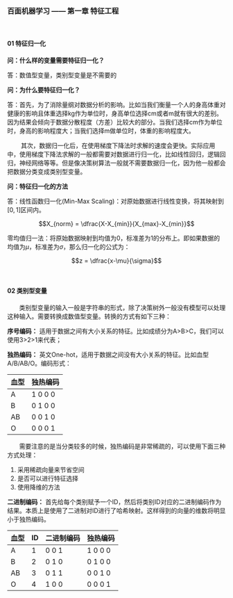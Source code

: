 ### 百面机器学习 —— 第一章 特征工程

<br/>

#### 01  特征归一化

**问：什么样的变量需要特征归一化？**

答：数值型变量，类别型变量是不需要的

**问：为什么要特征归一化？**

答：首先，为了消除量纲对数据分析的影响。比如当我们衡量一个人的身高体重对健康的影响且体重选择kg作为单位时，身高单位选择cm或者m就有很大的差别。因为结果会倾向于数据分散程度（方差）比较大的部分。当我们选择cm作为单位时，身高的影响程度大；当我们选择m做单位时，体重的影响程度大。

&#160; &#160; &#160; &#160; 其次，数据归一化后，在使用梯度下降法时求解的速度会更快。实际应用中，使用梯度下降法求解的一般都需要对数据进行归一化，比如线性回归，逻辑回归，神经网络等等。但是像决策树算法一般就不需要数据归一化，因为他一般都会把数据分类变成类别型变量。

**问：特征归一化的方法**

答：线性函数归一化(Min-Max Scaling)：对原始数据进行线性变换，将其映射到$[0,1]$区间内。

$$X_{norm} = \dfrac{X-X_{min}}{X_{max}-X_{min}}$$

零均值归一法：将原始数据映射到均值为0，标准差为1的分布上。即如果数据的均值为$\mu$，标准差为$\sigma$，那么归一化的公式为：

$$z = \dfrac{x-\mu}{\sigma}$$



<br/>

#### 02 类别型变量

&#160; &#160; &#160; &#160;类别型变量的输入一般是字符串的形式，除了决策树外一般没有模型可以处理这种输入。需要转换成数值型变量。转换的方式有如下三种：

**序号编码：** 适用于数据之间有大小关系的特征。比如成绩分为A>B>C，我们可以使用3>2>1来代表；

**独热编码：** 英文One-hot，适用于数据之间没有大小关系的特征。比如血型A/B/AB/O。编码形式：



| 血型 | 独热编码   |
| ---- | ---------- |
| A    | 1  0  0  0 |
| B    | 0  1  0  0 |
| AB   | 0  0  1  0 |
| O    | 0  0  0  1 |

&#160; &#160; &#160; &#160;需要注意的是当分类较多的时候，独热编码是非常稀疏的，可以使用下面三种方式处理：

1. 采用稀疏向量来节省空间
2. 是否可以进行特征选择
3. 使用降维的方法

**二进制编码：** 首先给每个类别赋予一个ID，然后将类别ID对应的二进制编码作为结果。本质上是使用了二进制对ID进行了哈希映射。这样得到的向量的维数将明显小于独热编码。

| 血型 | ID   | 二进制编码 | 独热编码   |
| ---- | ---- | ---------- | ---------- |
| A    | 1    | 0  0  1    | 1  0  0  0 |
| B    | 2    | 0  1  0    | 0  1  0  0 |
| AB   | 3    | 0  1  1    | 0  0  1  0 |
| O    | 4    | 1  0  0    | 0  0  0  1 |

